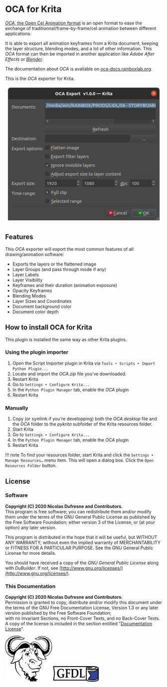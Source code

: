 # OCA for Krita

[*OCA*, the Open Cel Animation format](https://github.com/Rainbox-dev/OCA) is an open format to ease the exchange of traditionnal/frame-by-frame/cel animation between different applications.

It is able to export all animation keyframes from a Krita document, keeping the layer structure, blending modes, and a lot of other information. This *OCA* format can then be imported in another application like *Adobe After Effects* or [*Blender*](http://blender.org).

The documentation about *OCA* is available on [oca-docs.rainboxlab.org](http://oca-docs.rainboxlab.org).

This is the *OCA* exporter for Krita.

![](img/oca-krita.png)

## Features

This *OCA* exporter will export the most common features of all drawing/animation software:

- Exports the layers or the flattened image
- Layer Groups (and pass through mode if any)
- Layer Labels
- Layer Visibility
- Keyframes and their duration (animation exposure)
- Opacity Keyframes
- Blending Modes
- Layer Sizes and Coordinates
- Document background color
- Document color depth

## How to install OCA for Krita

This plugin is installed the same way as other Krita plugins.

### Using the plugin importer

1. Open the Script Importer plugin in Krita via `Tools ‣ Scripts ‣ Import Python Plugin...`
2. Locate and import the *OCA.zip* file you've downloaded.
3. Restart Krita
4. Go to `Settings ‣ Configure Krita...`
5. In the `Python Plugin Manager` tab, enable the *OCA* plugin
6. Restart Krita

### Manually

1. Copy (or symlink if you're developping) both the *OCA.desktop* file and the *OCA* folder to the *pykrita* subfolder of the Krita resources folder.
2. Start Krita
3. Go to `Settings ‣ Configure Krita...`
4. In the `Python Plugin Manager` tab, enable the *OCA* plugin
5. Restart Krita

!!! note
    To find your resources folder, start Krita and click the `Settings ‣ Manage Resources…` menu item. This will open a dialog box. Click the `Open Resources Folder` button.

## License

### Software

**Copyright (C)  2020 Nicolas Dufresne and Contributors.**  
This program is free software; you can redistribute them and/or modify them under the terms of the GNU General Public License as published by the Free Software Foundation; either version 3 of the License, or (at your option) any later version.

This program is distributed in the hope that it will be useful, but WITHOUT ANY WARRANTY; without even the implied warranty of MERCHANTABILITY or FITNESS FOR A PARTICULAR PURPOSE. See the GNU General Public License for more details.

You should have received a copy of the *GNU General Public License* along with *DuBuilder*. If not, see [http://www.gnu.org/licenses/](http://www.gnu.org/licenses/).

### This Documentation

**Copyright (C)  2020 Nicolas Dufresne and Contributors.**  
Permission is granted to copy, distribute and/or modify this document under the terms of the GNU Free Documentation License, Version 1.3 or any later version published by the Free Software Foundation;  
with no Invariant Sections, no Front-Cover Texts, and no Back-Cover Texts.
A copy of the license is included in the section entitled "[Documentation License](licenses/gfdl.md)".

![GNU](img/gnu.png) ![GFDL](img/gfdl-logo.png)
